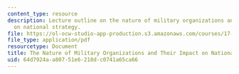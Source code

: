 ```yaml
---
content_type: resource
description: Lecture outline on the nature of military organizations and their impact
  on national strategy.
file: https://ol-ocw-studio-app-production.s3.amazonaws.com/courses/17-484-comparative-grand-strategy-and-military-doctrine-fall-2004/64d7924aa80751e6218dc0741a65ca66_nature_of_mi_org.pdf
file_type: application/pdf
resourcetype: Document
title: The Nature of Military Organizations and Their Impact on National Strategy
uid: 64d7924a-a807-51e6-218d-c0741a65ca66
---
```

